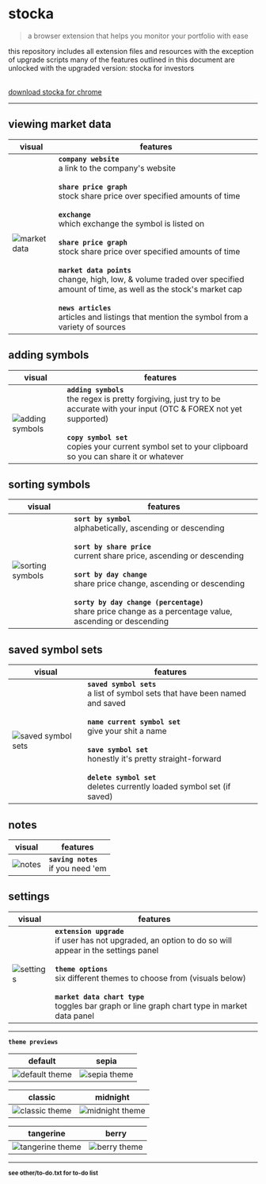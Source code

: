 # stocka
>a browser extension that helps you monitor your portfolio with ease


this repository includes all extension files and resources with the exception of upgrade scripts
many of the features outlined in this document are unlocked with the upgraded version: stocka for investors

<br/>[download stocka for chrome](https://chrome.google.com/webstore/detail/stocka/lmjgcjcjefogafhmhefbibnnkpgkkdgh)

---

## viewing market data

visual | features
--- | ---
![market data](stocka-extension/images/screenshots/readme/market-data.png  "market data") | **`company website`**<br/>a link to the company's website<br/><br/>**`share price graph`**<br/>stock share price over specified amounts of time<br/><br/>**`exchange`**<br/>which exchange the symbol is listed on<br/><br/>**`share price graph`**<br/>stock share price over specified amounts of time<br/><br/>**`market data points`**<br/>change, high, low, & volume traded over specified amount of time, as well as the stock's market cap<br/><br/>**`news articles`**<br/>articles and listings that mention the symbol from a variety of sources


## adding symbols

visual | features
--- | ---
![adding symbols](stocka-extension/images/screenshots/readme/add-copy.png "adding symbols") | **`adding symbols`**<br/>the regex is pretty forgiving, just try to be accurate with your input (OTC & FOREX not yet supported)<br/><br/>**`copy symbol set`**<br/>copies your current symbol set to your clipboard so you can share it or whatever


## sorting symbols

visual | features
--- | ---
![sorting symbols](stocka-extension/images/screenshots/readme/sort-1.png "sorting symbol set") | **`sort by symbol`**<br/>alphabetically, ascending or descending<br/><br/>**`sort by share price`**<br/>current share price, ascending or descending<br/><br/>**`sort by day change`**<br/>share price change, ascending or descending<br/><br/>**`sorty by day change (percentage)`**<br/>share price change as a percentage value, ascending or descending


## saved symbol sets

visual | features
--- | ---
![saved symbol sets](stocka-extension/images/screenshots/readme/saved-sets.png "saved symbol sets") | **`saved symbol sets`**<br/>a list of symbol sets that have been named and saved<br/><br/>**`name current symbol set`**<br/>give your shit a name<br/><br/>**`save symbol set`**<br/>honestly it's pretty straight-forward<br/><br/>**`delete symbol set`**<br/>deletes currently loaded symbol set (if saved)


## notes

visual | features
--- | ---
![notes](stocka-extension/images/screenshots/readme/notes.png "notes") | **`saving notes`**<br/>if you need 'em


## settings

visual | features
--- | ---
![settings](stocka-extension/images/screenshots/readme/settings.png "settings") | **`extension upgrade`**<br/>if user has not upgraded, an option to do so will appear in the settings panel<br/><br/>**`theme options`**<br/>six different themes to choose from (visuals below)<br/><br/>**`market data chart type`**<br/>toggles bar graph or line graph chart type in market data panel

---

**`theme previews`**

default | sepia
--- | ---
![default theme](stocka-extension/images/screenshots/readme/default.png "default theme") | ![sepia theme](stocka-extension/images/screenshots/readme/sepia.png "sepia theme")

classic | midnight
--- | ---
![classic theme](stocka-extension/images/screenshots/readme/classic.png "classic theme") | ![midnight theme](stocka-extension/images/screenshots/readme/midnight.png "midnight theme")

tangerine | berry
--- | ---
![tangerine theme](stocka-extension/images/screenshots/readme/tangerine.png "tangerine theme") | ![berry theme](stocka-extension/images/screenshots/readme/berry.png "berry theme")

---

<sup>**see other/to-do.txt for to-do list**</sup>
